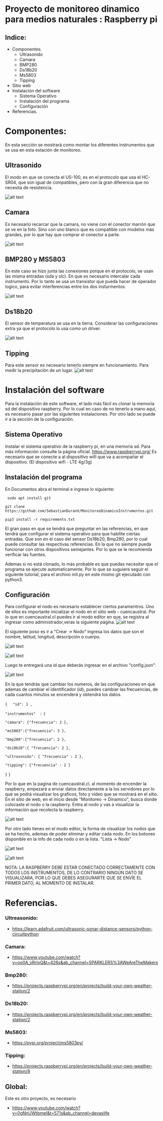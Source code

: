 # Proyecto de monitoreo dinamico para medios naturales : Raspberry pi


## Indice:

- Componentes.
  - Ultrasonido
  - Camara
  - BMP280
  - Ds18b20
  - Ms5803
  - Tipping
- Sitio web
- Instalación del software
  - Sistema Operativo
  - Instalación del programa
  - Configuración
- Referencias.


# Componentes:

En esta sección se mostrará como montar los diferentes instrumentos que se usa en esta estación de monitoreo.

## Ultrasonido

El modo en que se conecta el US-100, es en el protocolo que usa el HC-SR04, que son igual de compatibles, pero con la gran diferencia que no necesita de resistencia.


![alt text](https://raw.githubusercontent.com/SebastianDuranV/MonitoreoDinamicoInstrumentos/master/imagenes/us100.png)


## Camara
Es necesario recarcar que la camara, no viene con el conector marrón que se ve en la foto. Sino con uno blanco que es compatible con modelos más grandes, por lo que hay que comprar el conector a parte.

![alt text](https://raw.githubusercontent.com/SebastianDuranV/MonitoreoDinamicoInstrumentos/master/imagenes/camara.png)


## BMP280 y MS5803
En este caso se hizo junta las conexiones porque en el protocolo, se usan las misma entradas (sda y slc). En que es necesario intercalar cada instrumento. Por lo tanto se usa un transistor que pueda hacer de operador logico, para evitar interferencias entre los dos insturmentos.

![alt text](https://raw.githubusercontent.com/SebastianDuranV/MonitoreoDinamicoInstrumentos/master/imagenes/BMP280-ms5803.png)

## Ds18b20
El sensor de temperatura se usa en la tierra. Considerar las configuraciones extra ya que el protocolo lo usa como un driver.


![alt text](https://raw.githubusercontent.com/SebastianDuranV/MonitoreoDinamicoInstrumentos/master/imagenes/Ds18b20.png)


## Tipping
Para este sensor es necesario tenerlo siempre en funcionamiento. Para medir la precipitación de un lugar.
![alt text](https://raw.githubusercontent.com/SebastianDuranV/MonitoreoDinamicoInstrumentos/master/imagenes/tipping.png)

# Instalación del software

Para la instalación de este software, el lado más fácil es clonar la memoria sd del dispositivo raspberry. Por lo cual en caso de no tenerlo a mano aquí, es necesario pasar por las siguientes instalaciones. Por otro lado se puede ir a la sección de la configuración.  

## Sistema Operativo

Instalar el sistema operativo de la raspberry pi, en una memoria sd. Para más información consulte la página oficial. https://www.raspberrypi.org/
Es necesario que se conecte a al dispositivo wifi que va a acompañar el dispositivo. (El dispositivo wifi - LTE 4g/3g)

## Instalación del programa

En Documentos abra el terminal e ingrese lo siguiente:

`` sudo apt install git``

`` git clone https://github.com/SebastianDuranV/MonitoreoDinamicoInstrumentos.git ``

``pip3 install -r requirements.txt``

El gran paso en que se tendrá que preguntar en las referencias, en que tendrá que configurar el sistema operativo para que habilite ciertas entradas. Que son en el caso del sensor Ds18b20, Bmp280, por lo cual puede consultar las respectivas referencias. En la que no siempre pueda funcionar con otros dispositivos semejantes. Por lo que se le recomienda verificar las fuentes.

Ademas si no está clonado, lo más probable es que puedas necesitar que el programa se ejecute automaticamente. Por lo que se suguiere seguir el siguiente tutorial, para el archivo init.py en este mismo git ejecutado con python3.

## Configuración

Para configurar el nodo es necesario establecer ciertos paramentros.
Uno de ellos es importante inicializar el nodo en el sitio web - cuencaustral. Por lo que en cuencaustral.cl puedes ir al modo editor en que, se registra al ingresar como administrador,veras la siguiente página.
![alt text](https://raw.githubusercontent.com/SebastianDuranV/MonitoreoDinamicoInstrumentos/master/imagenes/modoeditor.png)


El siguiente poso es ir a "Crear -> Nodo" ingresa los datos que son el nombre, latitud, longitud, descripción o cuerpo.

![alt text](https://raw.githubusercontent.com/SebastianDuranV/MonitoreoDinamicoInstrumentos/master/imagenes/modoeditor-hambur.png)

![alt text](https://raw.githubusercontent.com/SebastianDuranV/MonitoreoDinamicoInstrumentos/master/imagenes/crearnodo.png)

Luego te entregará una id que deberás ingresar en el archivo "config.json".

![alt text](https://raw.githubusercontent.com/SebastianDuranV/MonitoreoDinamicoInstrumentos/master/imagenes/resultado.png)

En la que tendrás que cambiar los numeros, de las configuraciones en que ademas de cambiar el identificador (id), puedes cambiar las frecuencias, de cada cuantos minutos se encenderá y obtendrá los datos.

``{``
``	"id": 1 ,``

``"instrumentos"  :``
``{``

``"camara": {"frecuencia": 2 },``

``"ms5803":{"frecuencia": 3 },``

``"bmp280":{"frecuencia": 2 },``

``"ds18b20":{ "frecuencia": 2 },``

``"ultrasonido": { "frecuencia" : 2 },``

``"tipping": {"frecuencia" : 2 }``

``}``
``}``

Por lo que en la pagina de cuencaustral.cl, al momento de encender la raspberry, empezará a enviar datos directamente a la los servidores por lo que se podrá visualizar los graficos, foto y video que se mostrará en el sitio.
En el sitio de web, en el inicio desde "Monitoreo -> Dinamico", busca donde colocaste el nodo o la raspberry. Entra al nodo y vas a visualizar la información que recolecta la raspberry.

![alt text](https://raw.githubusercontent.com/SebastianDuranV/MonitoreoDinamicoInstrumentos/master/imagenes/mapa.png)


Por otro lado tienes en el modo editor, la forma de visualizar los nodos que se ha hecho, ademas de poder eliminar y editar cada nodo. En los botones disponible en la info de cada nodo o en la lista. "Lista -> Nodo"

![alt text](https://raw.githubusercontent.com/SebastianDuranV/MonitoreoDinamicoInstrumentos/master/imagenes/mostrar1.png)

![alt text](https://raw.githubusercontent.com/SebastianDuranV/MonitoreoDinamicoInstrumentos/master/imagenes/mostrar2.png)

  NOTA: LA RASPBERRY DEBE ESTAR CONECTADO CORRECTAMENTE CON TODOS LOS INSTRUMENTOS, DE LO CONTRARIO NINGÚN DATO SE VISUALIZARA, POR LO QUE DEBES ASEGURARTE QUE SE ENVÍE EL PRIMER DATO, AL MOMENTO DE INSTALAR. 

# Referencias.

### Ultreasonido:
- https://learn.adafruit.com/ultrasonic-sonar-distance-sensors/python-circuitpython

### Camara:
- https://www.youtube.com/watch?v=oo0A_yRrIxQ&t=426s&ab_channel=SPARKLERS%3AWeAreTheMakers

### Bmp280:
- https://projects.raspberrypi.org/en/projects/build-your-own-weather-station/2
  
### Ds18b20:
- https://projects.raspberrypi.org/en/projects/build-your-own-weather-station/2
  
### Ms5803:
- https://pypi.org/project/ms5803py/
  
### Tipping:
- https://projects.raspberrypi.org/en/projects/build-your-own-weather-station/8

## Global:
Este es otro proyecto, es necesario
- https://www.youtube.com/watch?v=0gNnUWtbmeI&t=571s&ab_channel=devaslife